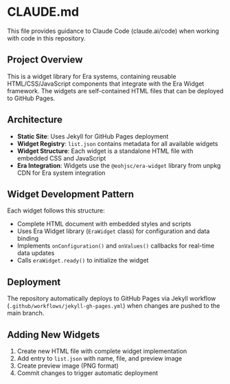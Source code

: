 # CLAUDE.md

This file provides guidance to Claude Code (claude.ai/code) when working with code in this repository.

## Project Overview

This is a widget library for Era systems, containing reusable HTML/CSS/JavaScript components that integrate with the Era Widget framework. The widgets are self-contained HTML files that can be deployed to GitHub Pages.

## Architecture

- **Static Site**: Uses Jekyll for GitHub Pages deployment
- **Widget Registry**: `list.json` contains metadata for all available widgets
- **Widget Structure**: Each widget is a standalone HTML file with embedded CSS and JavaScript
- **Era Integration**: Widgets use the `@eohjsc/era-widget` library from unpkg CDN for Era system integration

## Widget Development Pattern

Each widget follows this structure:
- Complete HTML document with embedded styles and scripts
- Uses Era Widget library (`EraWidget` class) for configuration and data binding
- Implements `onConfiguration()` and `onValues()` callbacks for real-time data updates
- Calls `eraWidget.ready()` to initialize the widget

## Deployment

The repository automatically deploys to GitHub Pages via Jekyll workflow (`.github/workflows/jekyll-gh-pages.yml`) when changes are pushed to the main branch.

## Adding New Widgets

1. Create new HTML file with complete widget implementation
2. Add entry to `list.json` with name, file, and preview image
3. Create preview image (PNG format)
4. Commit changes to trigger automatic deployment